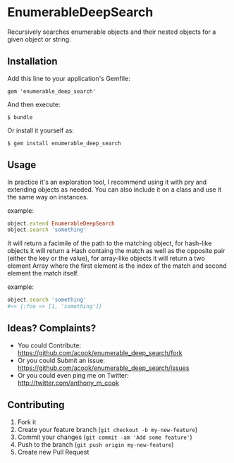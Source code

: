 # EnumerableDeepSearch

Recursively searches enumerable objects and their nested objects for a given object or string.

## Installation

Add this line to your application's Gemfile:

    gem 'enumerable_deep_search'

And then execute:

    $ bundle

Or install it yourself as:

    $ gem install enumerable_deep_search

## Usage

In practice it's an exploration tool, I recommend using it with pry and extending objects as needed.
You can also include it on a class and use it the same way on instances.

example:

```ruby
object.extend EnumerableDeepSearch
object.search 'something'
```

It will return a facimile of the path to the matching object, for hash-like objects it will return a Hash containg the match as well as the opposite pair (either the key or the value), for array-like objects it will return a two element Array where the first element is the index of the match and second element the match itself.

example:

```ruby
object.search 'something'
#=> {:foo => [1, 'something']}
```

## Ideas? Complaints?

- You could Contribute: https://github.com/acook/enumerable_deep_search/fork
- Or you could Submit an issue: https://github.com/acook/enumerable_deep_search/issues
- Or you could even ping me on Twitter: http://twitter.com/anthony_m_cook

## Contributing

1. Fork it
2. Create your feature branch (`git checkout -b my-new-feature`)
3. Commit your changes (`git commit -am 'Add some feature'`)
4. Push to the branch (`git push origin my-new-feature`)
5. Create new Pull Request
